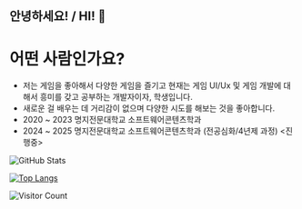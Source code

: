 ## 안녕하세요! / HI! 👋

<!--
**2sang123/2sang123** is a ✨ _special_ ✨ repository because its `README.md` (this file) appears on your GitHub profile.

Here are some ideas to get you started:

- 🔭 I’m currently working on ...
- 🌱 I’m currently learning ...
- 👯 I’m looking to collaborate on ...
- 🤔 I’m looking for help with ...
- 💬 Ask me about ...
- 📫 How to reach me: ...
- 😄 Pronouns: ...
- ⚡ Fun fact: ...
-->

# 어떤 사람인가요?
- 저는 게임을 좋아해서 다양한 게임을 즐기고 현재는 게임 UI/Ux 및 게임 개발에 대해서 흥미를 갖고 공부하는 개발자이자, 학생입니다.
- 새로운 걸 배우는 데 거리감이 없으며 다양한 시도를 해보는 것을 좋아합니다.
- 2020 ~ 2023 명지전문대학교 소프트웨어콘텐츠학과 
- 2024 ~ 2025 명지전문대학교 소프트웨어콘텐츠학과 (전공심화/4년제 과정) <진행중>

 
![GitHub Stats](https://github-readme-stats.vercel.app/api?username=2sang123&show_icons=true&theme=radical&count_private=true)

[![Top Langs](https://github-readme-stats.vercel.app/api/top-langs/?username=2sang123)](https://github.com/anuraghazra/github-readme-stats)

![Visitor Count](https://profile-counter.glitch.me/2sang123/count.svg)
